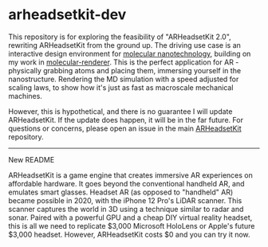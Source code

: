 # arheadsetkit-dev

This repository is for exploring the feasibility of "ARHeadsetKit 2.0", rewriting ARHeadsetKit from the ground up. The driving use case is an interactive design environment for [molecular nanotechnology](https://en.wikipedia.org/wiki/Molecular_nanotechnology), building on my work in [molecular-renderer](https://github.com/philipturner/molecular-renderer). This is the perfect application for AR - physically grabbing atoms and placing them, immersing yourself in the nanostructure. Rendering the MD simulation with a speed adjusted for scaling laws, to show how it's just as fast as macroscale mechanical machines.

However, this is hypothetical, and there is no guarantee I will update ARHeadsetKit. If the update does happen, it will be in the far future. For questions or concerns, please open an issue in the main [ARHeadsetKit](https://github.com/philipturner/arheadsetkit) repository.

---

New README

ARHeadsetKit is a game engine that creates immersive AR experiences on affordable hardware. It goes beyond the conventional handheld AR, and emulates smart glasses. Headset AR (as opposed to "handheld" AR) became possible in 2020, with the iPhone 12 Pro's LiDAR scanner. This scanner captures the world in 3D using a technique similar to radar and sonar. Paired with a powerful GPU and a cheap DIY virtual reality headset, this is all we need to replicate $3,000 Microsoft HoloLens or Apple's future $3,000 headset. However, ARHeadsetKit costs $0 and you can try it now.
